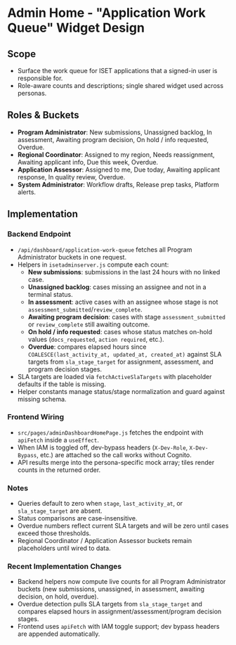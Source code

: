 # Admin Home - "Application Work Queue" Widget Design

## Scope
- Surface the work queue for ISET applications that a signed-in user is responsible for.
- Role-aware counts and descriptions; single shared widget used across personas.

## Roles & Buckets
- **Program Administrator**: New submissions, Unassigned backlog, In assessment, Awaiting program decision, On hold / info requested, Overdue.
- **Regional Coordinator**: Assigned to my region, Needs reassignment, Awaiting applicant info, Due this week, Overdue.
- **Application Assessor**: Assigned to me, Due today, Awaiting applicant response, In quality review, Overdue.
- **System Administrator**: Workflow drafts, Release prep tasks, Platform alerts.

## Implementation
### Backend Endpoint
- `/api/dashboard/application-work-queue` fetches all Program Administrator buckets in one request.
- Helpers in `isetadminserver.js` compute each count:
  - **New submissions**: submissions in the last 24 hours with no linked case.
  - **Unassigned backlog**: cases missing an assignee and not in a terminal status.
  - **In assessment**: active cases with an assignee whose stage is not `assessment_submitted`/`review_complete`.
  - **Awaiting program decision**: cases with stage `assessment_submitted` or `review_complete` still awaiting outcome.
  - **On hold / info requested**: cases whose status matches on-hold values (`docs_requested`, `action required`, etc.).
  - **Overdue**: compares elapsed hours since `COALESCE(last_activity_at, updated_at, created_at)` against SLA targets from `sla_stage_target` for assignment, assessment, and program decision stages.
- SLA targets are loaded via `fetchActiveSlaTargets` with placeholder defaults if the table is missing.
- Helper constants manage status/stage normalization and guard against missing schema.

### Frontend Wiring
- `src/pages/adminDashboardHomePage.js` fetches the endpoint with `apiFetch` inside a `useEffect`.
- When IAM is toggled off, dev-bypass headers (`X-Dev-Role`, `X-Dev-Bypass`, etc.) are attached so the call works without Cognito.
- API results merge into the persona-specific mock array; tiles render counts in the returned order.

### Notes
- Queries default to zero when `stage`, `last_activity_at`, or `sla_stage_target` are absent.
- Status comparisons are case-insensitive.
- Overdue numbers reflect current SLA targets and will be zero until cases exceed those thresholds.
- Regional Coordinator / Application Assessor buckets remain placeholders until wired to data.

### Recent Implementation Changes
- Backend helpers now compute live counts for all Program Administrator buckets (new submissions, unassigned, in assessment, awaiting decision, on hold, overdue).
- Overdue detection pulls SLA targets from `sla_stage_target` and compares elapsed hours in assignment/assessment/program decision stages.
- Frontend uses `apiFetch` with IAM toggle support; dev bypass headers are appended automatically.
